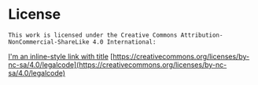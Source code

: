 # License
    This work is licensed under the Creative Commons Attribution-NonCommercial-ShareLike 4.0 International:
    

[I'm an inline-style link with title](https://www.google.com "Google's Homepage")
[https://creativecommons.org/licenses/by-nc-sa/4.0/legalcode](https://creativecommons.org/licenses/by-nc-sa/4.0/legalcode)
